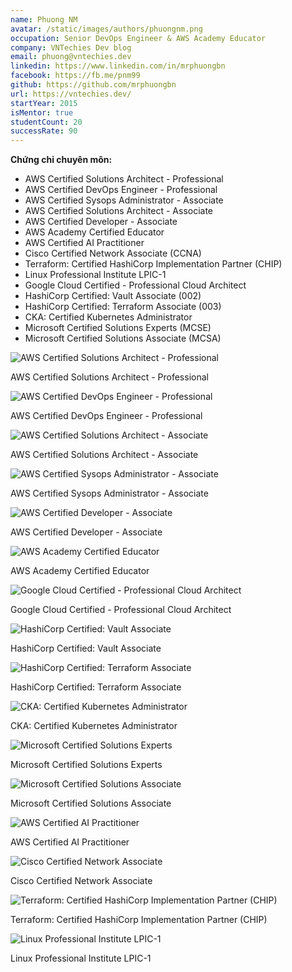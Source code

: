 ```yaml
---
name: Phuong NM
avatar: /static/images/authors/phuongnm.png
occupation: Senior DevOps Engineer & AWS Academy Educator
company: VNTechies Dev blog
email: phuong@vntechies.dev
linkedin: https://www.linkedin.com/in/mrphuongbn
facebook: https://fb.me/pnm99
github: https://github.com/mrphuongbn
url: https://vntechies.dev/
startYear: 2015
isMentor: true
studentCount: 20
successRate: 90
---
```


**Chứng chỉ chuyên môn:**

- AWS Certified Solutions Architect - Professional
- AWS Certified DevOps Engineer - Professional
- AWS Certified Sysops Administrator - Associate
- AWS Certified Solutions Architect - Associate
- AWS Certified Developer - Associate
- AWS Academy Certified Educator
- AWS Certified AI Practitioner
- Cisco Certified Network Associate (CCNA)
- Terraform: Certified HashiCorp Implementation Partner (CHIP)
- Linux Professional Institute LPIC-1
- Google Cloud Certified - Professional Cloud Architect
- HashiCorp Certified: Vault Associate (002)
- HashiCorp Certified: Terraform Associate (003)
- CKA: Certified Kubernetes Administrator
- Microsoft Certified Solutions Experts (MCSE)
- Microsoft Certified Solutions Associate (MCSA)

<div className="cert-grid">
  <div className="cert-row" style={{display: "flex", justifyContent: "center", flexWrap: "wrap", gap: "20px", margin: "5px 0"}}>
    <div style={{width: "160px", textAlign: "center"}}>
      <img src="/static/images/authors/certs/phuongnm/awssap.png" alt="AWS Certified Solutions Architect - Professional" style={{width: "100%", border: "1px solid #eaeaea", borderRadius: "8px", padding: "5px"}}/>
      <p style={{fontSize: "0.8rem", marginTop: "5px"}}>AWS Certified Solutions Architect - Professional</p>
    </div>
    <div style={{width: "160px", textAlign: "center"}}>
      <img src="/static/images/authors/certs/phuongnm/awsdevopspro.png" alt="AWS Certified DevOps Engineer - Professional" style={{width: "100%", border: "1px solid #eaeaea", borderRadius: "8px", padding: "5px"}}/>
      <p style={{fontSize: "0.8rem", marginTop: "5px"}}>AWS Certified DevOps Engineer - Professional</p>
    </div>
    <div style={{width: "160px", textAlign: "center"}}>
      <img src="/static/images/authors/certs/phuongnm/awssaa.png" alt="AWS Certified Solutions Architect - Associate" style={{width: "100%", border: "1px solid #eaeaea", borderRadius: "8px", padding: "5px"}}/>
      <p style={{fontSize: "0.8rem", marginTop: "5px"}}>AWS Certified Solutions Architect - Associate</p>
    </div>
    <div style={{width: "160px", textAlign: "center"}}>
      <img src="/static/images/authors/certs/phuongnm/awssysop.png" alt="AWS Certified Sysops Administrator - Associate" style={{width: "100%", border: "1px solid #eaeaea", borderRadius: "8px", padding: "5px"}}/>
      <p style={{fontSize: "0.8rem", marginTop: "5px"}}>AWS Certified Sysops Administrator - Associate</p>
    </div>
    <div style={{width: "160px", textAlign: "center"}}>
      <img src="/static/images/authors/certs/phuongnm/awsdva.png" alt="AWS Certified Developer - Associate" style={{width: "100%", border: "1px solid #eaeaea", borderRadius: "8px", padding: "5px"}}/>
      <p style={{fontSize: "0.8rem", marginTop: "5px"}}>AWS Certified Developer - Associate</p>
    </div>
    <div style={{width: "160px", textAlign: "center"}}>
      <img src="/static/images/authors/certs/phuongnm/awsacademy.png" alt="AWS Academy Certified Educator" style={{width: "100%", border: "1px solid #eaeaea", borderRadius: "8px", padding: "5px"}}/>
      <p style={{fontSize: "0.8rem", marginTop: "5px"}}>AWS Academy Certified Educator</p>
    </div>
  </div>
  <div className="cert-row" style={{display: "flex", justifyContent: "center", flexWrap: "wrap", gap: "20px", margin: "5px 0"}}>
    <div style={{width: "160px", textAlign: "center"}}>
      <img src="/static/images/authors/certs/phuongnm/gcpsapro.png" alt="Google Cloud Certified - Professional Cloud Architect" style={{width: "100%", border: "1px solid #eaeaea", borderRadius: "8px", padding: "5px"}}/>
      <p style={{fontSize: "0.8rem", marginTop: "5px"}}>Google Cloud Certified - Professional Cloud Architect</p>
    </div>
    <div style={{width: "160px", textAlign: "center"}}>
      <img src="/static/images/authors/certs/phuongnm/vaultassoc.png" alt="HashiCorp Certified: Vault Associate" style={{width: "100%", border: "1px solid #eaeaea", borderRadius: "8px", padding: "5px"}}/>
      <p style={{fontSize: "0.8rem", marginTop: "5px"}}>HashiCorp Certified: Vault Associate</p>
    </div>
    <div style={{width: "160px", textAlign: "center"}}>
      <img src="/static/images/authors/certs/phuongnm/terraform.png" alt="HashiCorp Certified: Terraform Associate" style={{width: "100%", border: "1px solid #eaeaea", borderRadius: "8px", padding: "5px"}}/>
      <p style={{fontSize: "0.8rem", marginTop: "5px"}}>HashiCorp Certified: Terraform Associate</p>
    </div>
    <div style={{width: "160px", textAlign: "center"}}>
      <img src="/static/images/authors/certs/phuongnm/cka.png" alt="CKA: Certified Kubernetes Administrator" style={{width: "100%", border: "1px solid #eaeaea", borderRadius: "8px", padding: "5px"}}/>
      <p style={{fontSize: "0.8rem", marginTop: "5px"}}>CKA: Certified Kubernetes Administrator</p>
    </div>
    <div style={{width: "160px", textAlign: "center"}}>
      <img src="/static/images/authors/certs/phuongnm/microsoftsolutionexpert.png" alt="Microsoft Certified Solutions Experts" style={{width: "100%", border: "1px solid #eaeaea", borderRadius: "8px", padding: "5px"}}/>
      <p style={{fontSize: "0.8rem", marginTop: "5px"}}>Microsoft Certified Solutions Experts</p>
    </div>
    <div style={{width: "160px", textAlign: "center"}}>
      <img src="/static/images/authors/certs/phuongnm/microsoftsa.png" alt="Microsoft Certified Solutions Associate" style={{width: "100%", border: "1px solid #eaeaea", borderRadius: "8px", padding: "5px"}}/>
      <p style={{fontSize: "0.8rem", marginTop: "5px"}}>Microsoft Certified Solutions Associate</p>
    </div>
  </div>
  <div className="cert-row" style={{display: "flex", justifyContent: "center", flexWrap: "wrap", gap: "20px", margin: "5px 0"}}>
    <div style={{width: "160px", textAlign: "center"}}>
      <img src="/static/images/authors/certs/phuongnm/AIF.png" alt="AWS Certified AI Practitioner" style={{width: "100%", border: "1px solid #eaeaea", borderRadius: "8px", padding: "5px"}}/>
      <p style={{fontSize: "0.8rem", marginTop: "5px"}}>AWS Certified AI Practitioner</p>
    </div>
    <div style={{width: "160px", textAlign: "center"}}>
      <img src="/static/images/authors/certs/phuongnm/ccna.png" alt="Cisco Certified Network Associate" style={{width: "100%", border: "1px solid #eaeaea", borderRadius: "8px", padding: "5px"}}/>
      <p style={{fontSize: "0.8rem", marginTop: "5px"}}>Cisco Certified Network Associate</p>
    </div>
    <div style={{width: "160px", textAlign: "center"}}>
      <img src="/static/images/authors/certs/phuongnm/chip.png" alt="Terraform: Certified HashiCorp Implementation Partner (CHIP)" style={{width: "100%", border: "1px solid #eaeaea", borderRadius: "8px", padding: "5px"}}/>
      <p style={{fontSize: "0.8rem", marginTop: "5px"}}>Terraform: Certified HashiCorp Implementation Partner (CHIP)</p>
    </div>
    <div style={{width: "160px", textAlign: "center"}}>
      <img src="/static/images/authors/certs/phuongnm/lpic1.png" alt="Linux Professional Institute LPIC-1" style={{width: "100%", border: "1px solid #eaeaea", borderRadius: "8px", padding: "5px"}}/>
      <p style={{fontSize: "0.8rem", marginTop: "5px"}}>Linux Professional Institute LPIC-1</p>
    </div>
  </div>
</div>
